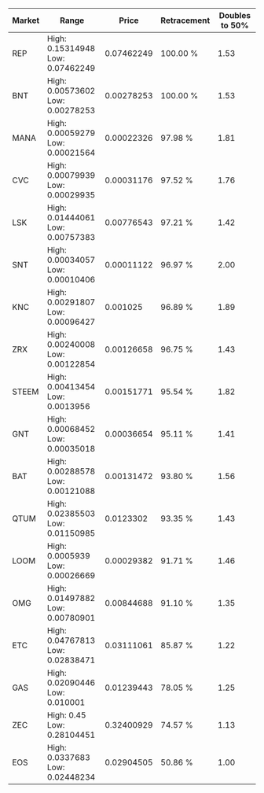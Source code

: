 | Market | Range | Price| Retracement | Doubles to 50% |
| --- | --- | --- | --- | --- |
| REP | High: 0.15314948<br />Low: 0.07462249 | 0.07462249 | 100.00 % | 1.53 |
| BNT | High: 0.00573602<br />Low: 0.00278253 | 0.00278253 | 100.00 % | 1.53 |
| MANA | High: 0.00059279<br />Low: 0.00021564 | 0.00022326 | 97.98 % | 1.81 |
| CVC | High: 0.00079939<br />Low: 0.00029935 | 0.00031176 | 97.52 % | 1.76 |
| LSK | High: 0.01444061<br />Low: 0.00757383 | 0.00776543 | 97.21 % | 1.42 |
| SNT | High: 0.00034057<br />Low: 0.00010406 | 0.00011122 | 96.97 % | 2.00 |
| KNC | High: 0.00291807<br />Low: 0.00096427 | 0.001025 | 96.89 % | 1.89 |
| ZRX | High: 0.00240008<br />Low: 0.00122854 | 0.00126658 | 96.75 % | 1.43 |
| STEEM | High: 0.00413454<br />Low: 0.0013956 | 0.00151771 | 95.54 % | 1.82 |
| GNT | High: 0.00068452<br />Low: 0.00035018 | 0.00036654 | 95.11 % | 1.41 |
| BAT | High: 0.00288578<br />Low: 0.00121088 | 0.00131472 | 93.80 % | 1.56 |
| QTUM | High: 0.02385503<br />Low: 0.01150985 | 0.0123302 | 93.35 % | 1.43 |
| LOOM | High: 0.0005939<br />Low: 0.00026669 | 0.00029382 | 91.71 % | 1.46 |
| OMG | High: 0.01497882<br />Low: 0.00780901 | 0.00844688 | 91.10 % | 1.35 |
| ETC | High: 0.04767813<br />Low: 0.02838471 | 0.03111061 | 85.87 % | 1.22 |
| GAS | High: 0.02090446<br />Low: 0.010001 | 0.01239443 | 78.05 % | 1.25 |
| ZEC | High: 0.45<br />Low: 0.28104451 | 0.32400929 | 74.57 % | 1.13 |
| EOS | High: 0.0337683<br />Low: 0.02448234 | 0.02904505 | 50.86 % | 1.00 |
